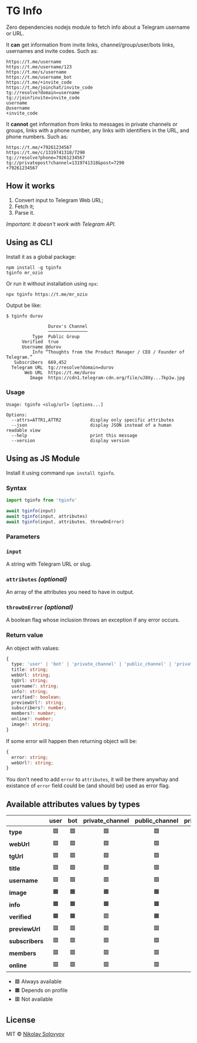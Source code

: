 TG Info
=======

Zero dependencies nodejs module to fetch info about a Telegram username or URL.

It **can** get information from invite links, channel/group/user/bots links, usernames and invite codes. Such as:
```
https://t.me/username
https://t.me/username/123
https://t.me/s/username
https://t.me/username_bot
https://t.me/+invite_code
https://t.me/joinchat/invite_code
tg://resolve?domain=username
tg://join?invite=invite_code
username
@username
+invite_code
```

It **cannot** get information from links to messages in private channels or groups, links with a phone number, any links with identifiers in the URL, and phone numbers. Such as:
```
https://t.me/+79261234567
https://t.me/c/1319741318/7290
tg://resolve?phone=79261234567
tg://privatepost?channel=1319741318&post=7290
+79261234567
```

How it works
------------

1. Convert input to Telegram Web URL;
2. Fetch it;
3. Parse it.

_Important: It doesn't work with Telegram API._

Using as CLI
------------

Install it as a global package: 

```shell
npm install -g tginfo
tginfo mr_ozio
```

Or run it without installation using `npx`:

```shell
npx tginfo https://t.me/mr_ozio
```

Output be like:
```
$ tginfo durov

                Durov's Channel
                ───────────────
          Type  Public Group
      Verified  true
      Username @durov
          Info “Thoughts from the Product Manager / CEO / Founder of Telegram.”
   Subscribers  669,452
  Telegram URL  tg://resolve?domain=durov
       Web URL  https://t.me/durov
         Image  https://cdn1.telegram-cdn.org/file/uJ8Xy...7kp1w.jpg
```

### Usage

```
Usage: tginfo <slug/url> [options...]

Options:
  --attrs=ATTR1,ATTR2           display only specific attributes
  --json                        display JSON instead of a human readable view
  --help                        print this message
  --version                     display version
```

Using as JS Module
------------------

Install it using command `npm install tginfo`.

### Syntax

```js
import tginfo from 'tginfo'

await tginfo(input)
await tginfo(input, attributes)
await tginfo(input, attributes, throwOnError)
```

### Parameters

### `input`

A string with Telegram URL or slug.

### `attributes` _(optional)_

An array of the attributes you need to have in output.

### `throwOnError` _(optional)_

A boolean flag whose inclusion throws an exception if any error occurs.

### Return value

An object with values:

```ts
{
  type: 'user' | 'bot' | 'private_channel' | 'public_channel' | 'private_group' | 'public_group';
  title: string;
  webUrl: string;
  tgUrl: string;
  username?: string;
  info?: string;
  verified?: boolean;
  previewUrl?: string;
  subscribers?: number;
  members?: number;
  online?: number;
  image?: string;
}
```

If some error will happen then returning object will be:

```ts
{
  error: string;
  webUrl?: string;
}
```

You don't need to add `error` to `attributes`, it will be there anywhay and existance of `error` field could be (and should be) used as error flag.

Available attributes values by types
------------------------------------

|                 | user | bot | private_channel | public_channel | private_group | public_group |
|-----------------|:----:|:---:|:---------------:|:--------------:|:-------------:|:------------:|
| **type**        |  🟩  | 🟩  |       🟩        |       🟩       |      🟩       |      🟩      |
| **webUrl**      |  🟩  | 🟩  |       🟩        |       🟩       |      🟩       |      🟩      |
| **tgUrl**       |  🟩  | 🟩  |       🟩        |       🟩       |      🟩       |      🟩      |
| **title**       |  🟩  | 🟩  |       🟩        |       🟩       |      🟩       |      🟩      |
| **username**    |  🟩  | 🟩  |       🟥        |       🟩       |      🟥       |      🟩      |
| **image**       |  🟧  | 🟧  |       🟧        |       🟧       |      🟧       |      🟧      |
| **info**        |  🟧  | 🟧  |       🟧        |       🟧       |      🟧       |      🟧      |
| **verified**    |  🟧  | 🟧  |       🟥        |       🟧       |      🟥       |      🟥      |
| **previewUrl**  |  🟥  | 🟥  |       🟥        |       🟩       |      🟥       |      🟥      |
| **subscribers** |  🟥  | 🟥  |       🟥        |       🟩       |      🟩       |      🟥      |
| **members**     |  🟥  | 🟥  |       🟥        |       🟥       |      🟥       |      🟩      |
| **online**      |  🟥  | 🟥  |       🟥        |       🟥       |      🟥       |      🟧      |

* 🟩 Always available 
* 🟧 Depends on profile
* 🟥 Not available

License
-------
MIT © [Nikolay Solovyov](https://ozio.io)
